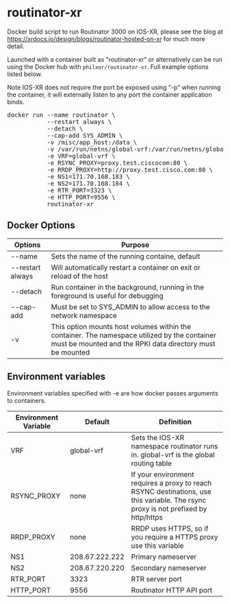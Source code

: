 # routinator-xr
Docker build script to run Routinator 3000 on IOS-XR, please see the blog at https://xrdocs.io/design/blogs/routinator-hosted-on-xr for much more detail.   

Launched with a container built as "routinator-xr" or alternatively can be run using the Docker hub with `philxor/routinator-xr`. Full example options listed below.    

Note IOS-XR does not require the port be exposed using "-p" when running the container, it will externally listen to any port the container application binds.  

<pre>
docker run --name routinator \
           --restart always \
           --detach \
           --cap-add SYS_ADMIN \
           -v /misc/app_host:/data \
           -v /var/run/netns/global-vrf:/var/run/netns/global-vrf \
           -e VRF=global-vrf \
           -e RSYNC_PROXY=proxy.test.ciscocom:80 \
           -e RRDP_PROXY=http://proxy.test.cisco.com:80 \
           -e NS1=171.70.168.183 \
           -e NS2=171.70.168.184 \
           -e RTR_PORT=3323 \
           -e HTTP_PORT=9556 \
           routinator-xr
</pre> 

## Docker Options  
|Options| Purpose | 
|------------|--------------------------------------------------------------------------------| 
| --name     | Sets the name of the running containe, default  | 
| --restart always | Will automatically restart a container on exit or reload of the host | 
| --detach   | Run container in the background, running in the foreground is useful for debugging |
| --cap-add  | Must be set to SYS_ADMIN to allow access to the network namespace | 
| -v         | This option mounts host volumes within the container. The namespace utilized by the container must be mounted and the RPKI data directory must be mounted  


## Environment variables 
Environment variables specified with -e are how docker passes arguments to containers. 

|Environment Variable | Default | Definition | 
|------|------|--------------------------------------------------------------------------| 
| VRF | global-vrf |  Sets the IOS-XR namespace routinator runs in. global-vrf is the global routing table |
| RSYNC_PROXY | none | If your environment requires a proxy to reach RSYNC destinations, use this variable. The rsync proxy is not prefixed by http/https |  
| RRDP_PROXY | none | RRDP uses HTTPS, so if you require a HTTPS proxy use this variable |  
| NS1 | 208.67.222.222 |  Primary nameserver | 
| NS2 | 208.67.220.220 |  Secondary nameserver |
| RTR_PORT | 3323 | RTR server port | 
| HTTP_PORT | 9556 | Routinator HTTP API port | 
